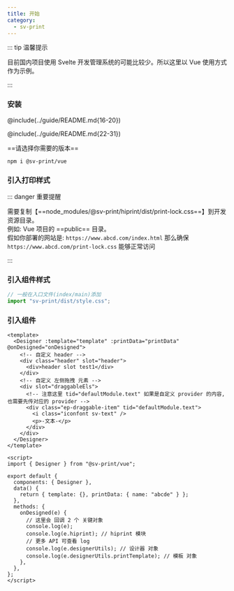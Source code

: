 ```yaml
---
title: 开始
category:
  - sv-print
---
```


::: tip 温馨提示

目前国内项目使用 Svelte 开发管理系统的可能比较少。所以这里以 Vue 使用方式作为示例。

:::

### 安装

@include(../guide/README.md{16-20})

@include(../guide/README.md{22-31})

==请选择你需要的版本==

```
npm i @sv-print/vue
```

### 引入打印样式

::: danger 重要提醒

需要复制【==node_modules/@sv-print/hiprint/dist/print-lock.css==】到开发资源目录。<br/>
例如: Vue 项目的 ==public== 目录。<br/>
假如你部署的网站是: `https://www.abcd.com/index.html` 那么确保 `https://www.abcd.com/print-lock.css` 能够正常访问

:::

### 引入组件样式

```js
// 一般在入口文件(index/main)添加
import "sv-print/dist/style.css";
```

### 引入组件

```vue
<template>
  <Designer :template="template" :printData="printData" @onDesigned="onDesigned">
    <!-- 自定义 header -->
    <div class="header" slot="header">
      <div>header slot test1</div>
    </div>
    <!-- 自定义 左侧拖拽 元素 -->
    <div slot="draggableEls">
      <!-- 注意这里 tid="defaultModule.text" 如果是自定义 provider 的内容, 也需要先传对应的 provider -->
      <div class="ep-draggable-item" tid="defaultModule.text">
        <i class="iconfont sv-text" />
        <p>-文本-</p>
      </div>
    </div>
  </Designer>
</template>

<script>
import { Designer } from "@sv-print/vue";

export default {
  components: { Designer },
  data() {
    return { template: {}, printData: { name: "abcde" } };
  },
  methods: {
    onDesigned(e) {
      // 这里会 回调 2 个 关键对象
      console.log(e);
      console.log(e.hiprint); // hiprint 模块
      // 更多 API 可查看 log
      console.log(e.designerUtils); // 设计器 对象
      console.log(e.designerUtils.printTemplate); // 模板 对象
    },
  },
};
</script>
```
